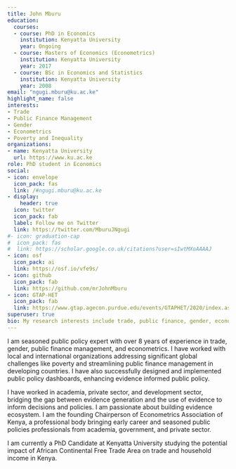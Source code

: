 ```yaml
---
title: John Mburu
education:
  courses:
  - course: PhD in Economics
    institution: Kenyatta University
    year: Ongoing
  - course: Masters of Economics (Econometrics)
    institution: Kenyatta University
    year: 2017
  - course: BSc in Economics and Statistics
    institution: Kenyatta University
    year: 2008
email: "ngugi.mburu@ku.ac.ke"
highlight_name: false
interests:
- Trade
- Public Finance Management
- Gender
- Econometrics
- Poverty and Inequality
organizations:
- name: Kenyatta University
  url: https://www.ku.ac.ke
role: PhD student in Economics
social:
- icon: envelope
  icon_pack: fas
  link: /#ngugi.mburu@ku.ac.ke
- display:
    header: true
  icon: twitter
  icon_pack: fab
  label: Follow me on Twitter
  link: https://twitter.com/MburuJNgugi
#- icon: graduation-cap
#  icon_pack: fas
#  link: https://scholar.google.co.uk/citations?user=sIwtMXoAAAAJ
- icon: osf
  icon_pack: ai
  link: https://osf.io/vfe9s/
- icon: github
  icon_pack: fab
  link: https://github.com/mrJohnMburu
- icon: GTAP-HET
  icon_pack: fab
  link: https://www.gtap.agecon.purdue.edu/events/GTAPHET/2020/index.aspx
superuser: true
bio: My research interests include trade, public finance, gender, econometrics, poverty, and inequality.
---
```


I am seasoned public policy expert with over 8 years of experience in trade, gender, public finance management, and econometrics. I have worked with local and international organizations addressing significant global challenges like poverty and streamlining public finance management in developing countries. I have also successfully designed and implemented public policy dashboards, enhancing evidence informed public policy.

I have worked in academia, private sector, and development sector, bridging the gap between evidence generation and the use of evidence to inform decisions and policies. I am passionate about building evidence ecosystem. I am the founding Chairperson of Econometrics Association of Kenya, a professional body bringing early career and seasoned public policies professionals from academia, government, and private sector.

I am currently a PhD Candidate at Kenyatta University studying the potential impact of African Continental Free Trade Area on trade and household income in Kenya.
